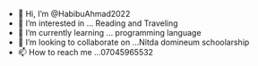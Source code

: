 - 👋 Hi, I’m @HabibuAhmad2022
- 👀 I’m interested in ... Reading and Traveling
- 🌱 I’m currently learning ... programming language
- 💞️ I’m looking to collaborate on ...Nitda domineum schoolarship
- 📫 How to reach me ...07045965532

<!---
HabibuAhmad2022/HabibuAhmad2022 is a ✨ special ✨ repository because its `README.md` (this file) appears on your GitHub profile.
You can click the Preview link to take a look at your changes.
--->
